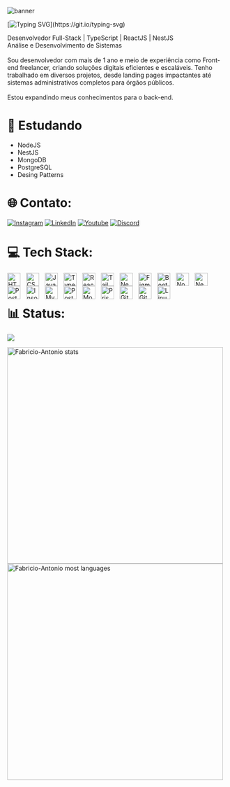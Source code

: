 
![banner](https://yt3.googleusercontent.com/MsLN3hZ2_5xrH4KGG6QemJHuczmt4slw9L99bKAw44rDHlW9rBANxTboYXGJWCcCX3VhunmW=w1707-fcrop64=1,00005a57ffffa5a8-k-c0xffffffff-no-nd-rj)
<br>

[![Typing SVG](https://readme-typing-svg.demolab.com?font=Fira+Code&pause=1000&color=16B8F3&width=435&lines=Fabr%C3%ADcio+Santos%2C+dev+Full-Stack.)](https://git.io/typing-svg)

Desenvolvedor Full-Stack | TypeScript | ReactJS | NestJS <br>
Análise e Desenvolvimento de Sistemas <br><br>
Sou desenvolvedor com mais de 1 ano e meio de experiência como Front-end freelancer, criando soluções digitais eficientes e escaláveis. Tenho trabalhado em diversos projetos, desde landing pages impactantes até sistemas administrativos completos para órgãos públicos.
<br><br>
Estou expandindo meus conhecimentos para o back-end.
# 🌱 Estudando
- NodeJS
- NestJS
- MongoDB
- PostgreSQL
- Desing Patterns



# 🌐 Contato:
[![Instagram](https://img.shields.io/badge/Instagram-E4405F?style=for-the-badge&logo=instagram&logoColor=white)](https://instagram.com/fabricio.ss.dev) [![LinkedIn](https://img.shields.io/badge/LinkedIn-0077B5?style=for-the-badge&logo=linkedin&logoColor=white)](https://linkedin.com/in/fabricio-ss) [![Youtube](https://img.shields.io/badge/YouTube-FF0000?style=for-the-badge&logo=youtube&logoColor=white)](https://www.youtube.com/@DevFabricioSantos) [![Discord](https://img.shields.io/badge/Discord-5865F2?style=for-the-badge&logo=discord&logoColor=white)](https://discord.com/users/donald_duck.dev) 

# 💻 Tech Stack:

<img
  title="HTML5"
  alt="HTML5"
  align="left"
  width="30px"
  style="padding-right: 10px;"
  src="https://cdn.jsdelivr.net/gh/devicons/devicon@latest/icons/html5/html5-original.svg" 
/>

<img
  title="CSS3"
  alt="CSS3"
  align="left"
  width="30px"
  style="padding-right: 10px;"
  src="https://cdn.jsdelivr.net/gh/devicons/devicon@latest/icons/css3/css3-original.svg" 
/>

<img
  title="JavaScript"
  alt="JavaScript"
  align="left"
  width="30px"
  style="padding-right: 10px;"
  src="https://cdn.jsdelivr.net/gh/devicons/devicon@latest/icons/javascript/javascript-original.svg" 
/>

<img
  title="TypeScript"
  alt="TypeScript"
  align="left"
  width="30px"
  style="padding-right: 10px;"
  src="https://cdn.jsdelivr.net/gh/devicons/devicon@latest/icons/typescript/typescript-original.svg" 
/>

<img
  title="ReactJS"
  alt="ReactJS"
  align="left"
  width="30px"
  style="padding-right: 10px;"
  src="https://cdn.jsdelivr.net/gh/devicons/devicon@latest/icons/react/react-original.svg" 
/>

<img
  title="Tailwindcss"
  alt="Tailwindcss"
  align="left"
  width="30px"
  style="padding-right: 10px;"
  src="https://cdn.jsdelivr.net/gh/devicons/devicon@latest/icons/tailwindcss/tailwindcss-original.svg" 
/>

<img
  title="NextJS"
  alt="NextJS"
  align="left"
  width="30px"
  style="padding-right: 10px;"
  src="https://cdn.jsdelivr.net/gh/devicons/devicon@latest/icons/nextjs/nextjs-original.svg" 
/>

<img
  title="Figma"
  alt="Figma"
  align="left"
  width="30px"
  style="padding-right: 10px;"
  src="https://cdn.jsdelivr.net/gh/devicons/devicon@latest/icons/figma/figma-original.svg" 
/>

<img
  title="Bootstrap"
  alt="Bootstrap"
  align="left"
  width="30px"
  style="padding-right: 10px;"
  src="https://cdn.jsdelivr.net/gh/devicons/devicon@latest/icons/bootstrap/bootstrap-original.svg" 
/>

<img
  title="NodeJS"
  alt="NodeJS"
  align="left"
  width="30px"
  style="padding-right: 10px;"
  src="https://cdn.jsdelivr.net/gh/devicons/devicon@latest/icons/nodejs/nodejs-original.svg" 
/>

<img
  title="NestJS"
  alt="NestJS"
  align="left"
  width="30px"
  style="padding-right: 10px;"
  src="https://cdn.jsdelivr.net/gh/devicons/devicon@latest/icons/nestjs/nestjs-original.svg" 
/>

<img
  title="Postman"
  alt="Postman"
  align="left"
  width="30px"
  style="padding-right: 10px;"
  src="https://cdn.jsdelivr.net/gh/devicons/devicon@latest/icons/postman/postman-original.svg" 
/>

<img
  title="Insomnia"
  alt="Insomnia"
  align="left"
  width="30px"
  style="padding-right: 10px;"
  src="https://cdn.jsdelivr.net/gh/devicons/devicon@latest/icons/insomnia/insomnia-original.svg" 
/>

<img
  title="MySQL"
  alt="MySQL"
  align="left"
  width="30px"
  style="padding-right: 10px;"
  src="https://cdn.jsdelivr.net/gh/devicons/devicon@latest/icons/mysql/mysql-original.svg" 
/>

<img
  title="PostgreSQL"
  alt="PostgreSQL"
  align="left"
  width="30px"
  style="padding-right: 10px;"
  src="https://cdn.jsdelivr.net/gh/devicons/devicon@latest/icons/postgresql/postgresql-original.svg" 
/>

<img
  title="MongoDB"
  alt="MongoDB"
  align="left"
  width="30px"
  style="padding-right: 10px;"
  src="https://cdn.jsdelivr.net/gh/devicons/devicon@latest/icons/mongodb/mongodb-original.svg" 
/>

<img
  title="Prisma"
  alt="Prisma"
  align="left"
  width="30px"
  style="padding-right: 10px;"
  src="https://cdn.jsdelivr.net/gh/devicons/devicon@latest/icons/prisma/prisma-original.svg" 
/>

<img
  title="Git"
  alt="Git"
  align="left"
  width="30px"
  style="padding-right: 10px;"
  src="https://cdn.jsdelivr.net/gh/devicons/devicon@latest/icons/git/git-original.svg" 
/>

<img
  title="GitHub"
  alt="GitHub"
  align="left"
  width="30px"
  style="padding-right: 10px;"
  src="https://cdn.jsdelivr.net/gh/devicons/devicon@latest/icons/github/github-original.svg" 
/>



<img
  title="Linux"
  alt="Linux"
  align="left"
  width="30px"
  style="padding-right: 10px;"
  src="https://cdn.jsdelivr.net/gh/devicons/devicon@latest/icons/linux/linux-original.svg" 
/>

<br>
<br>

# 📊 Status:
![](https://github-readme-streak-stats.herokuapp.com/?user=Fabricio-Antonio&theme=vision-friendly-dark&hide_border=false)<br/>


<img width="495px" src="https://github-readme-stats.vercel.app/api?username=Fabricio-Antonio&show_icons=true&theme=vision-friendly-dark" alt="Fabricio-Antonio stats"/>
<img width="495px" src="https://github-readme-stats.vercel.app/api/top-langs/?username=Fabricio-Antonio&layout=compact&theme=vision-friendly-dark" alt="Fabricio-Antonio most languages"/>

</div>
